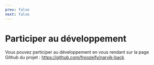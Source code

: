 ```yaml
---
prev: false
next: false
---
```


# Participer au développement

Vous pouvez participer au développement en vous rendant sur la page Github du projet : https://github.com/froozeify/narvik-back

